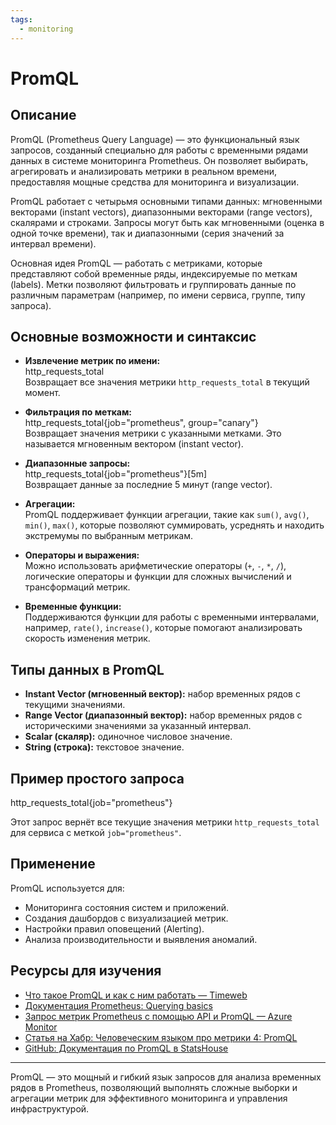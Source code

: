 ```yaml
---
tags:
  - monitoring
---
```

# PromQL

## Описание

PromQL (Prometheus Query Language) — это функциональный язык запросов, созданный специально для работы с временными рядами данных в системе мониторинга Prometheus. Он позволяет выбирать, агрегировать и анализировать метрики в реальном времени, предоставляя мощные средства для мониторинга и визуализации.

PromQL работает с четырьмя основными типами данных: мгновенными векторами (instant vectors), диапазонными векторами (range vectors), скалярами и строками. Запросы могут быть как мгновенными (оценка в одной точке времени), так и диапазонными (серия значений за интервал времени).

Основная идея PromQL — работать с метриками, которые представляют собой временные ряды, индексируемые по меткам (labels). Метки позволяют фильтровать и группировать данные по различным параметрам (например, по имени сервиса, группе, типу запроса).

## Основные возможности и синтаксис

- **Извлечение метрик по имени:**  
  http_requests_total  
  Возвращает все значения метрики `http_requests_total` в текущий момент.

- **Фильтрация по меткам:**  
  http_requests_total{job="prometheus", group="canary"}  
  Возвращает значения метрики с указанными метками. Это называется мгновенным вектором (instant vector).

- **Диапазонные запросы:**  
  http_requests_total{job="prometheus"}[5m]  
  Возвращает данные за последние 5 минут (range vector).

- **Агрегации:**  
  PromQL поддерживает функции агрегации, такие как `sum()`, `avg()`, `min()`, `max()`, которые позволяют суммировать, усреднять и находить экстремумы по выбранным метрикам.

- **Операторы и выражения:**  
  Можно использовать арифметические операторы (`+`, `-`, `*`, `/`), логические операторы и функции для сложных вычислений и трансформаций метрик.

- **Временные функции:**  
  Поддерживаются функции для работы с временными интервалами, например, `rate()`, `increase()`, которые помогают анализировать скорость изменения метрик.

## Типы данных в PromQL

- **Instant Vector (мгновенный вектор):** набор временных рядов с текущими значениями.
- **Range Vector (диапазонный вектор):** набор временных рядов с историческими значениями за указанный интервал.
- **Scalar (скаляр):** одиночное числовое значение.
- **String (строка):** текстовое значение.

## Пример простого запроса

http_requests_total{job="prometheus"}

Этот запрос вернёт все текущие значения метрики `http_requests_total` для сервиса с меткой `job="prometheus"`.

## Применение

PromQL используется для:

- Мониторинга состояния систем и приложений.
- Создания дашбордов с визуализацией метрик.
- Настройки правил оповещений (Alerting).
- Анализа производительности и выявления аномалий.

## Ресурсы для изучения

- [Что такое PromQL и как с ним работать — Timeweb](https://timeweb.com/ru/community/articles/chto-takoe-promql-i-kak-s-nim-rabotat)  
- [Документация Prometheus: Querying basics](https://prometheus.io/docs/prometheus/latest/querying/basics/)  
- [Запрос метрик Prometheus с помощью API и PromQL — Azure Monitor](https://learn.microsoft.com/ru-ru/azure/azure-monitor/essentials/prometheus-api-promql)  
- [Статья на Хабр: Человеческим языком про метрики 4: PromQL](https://habr.com/ru/companies/tochka/articles/693834/)  
- [GitHub: Документация по PromQL в StatsHouse](https://github.com/VKCOM/statshouse/blob/master/docs/promql.ru.md)  

---

PromQL — это мощный и гибкий язык запросов для анализа временных рядов в Prometheus, позволяющий выполнять сложные выборки и агрегации метрик для эффективного мониторинга и управления инфраструктурой.
